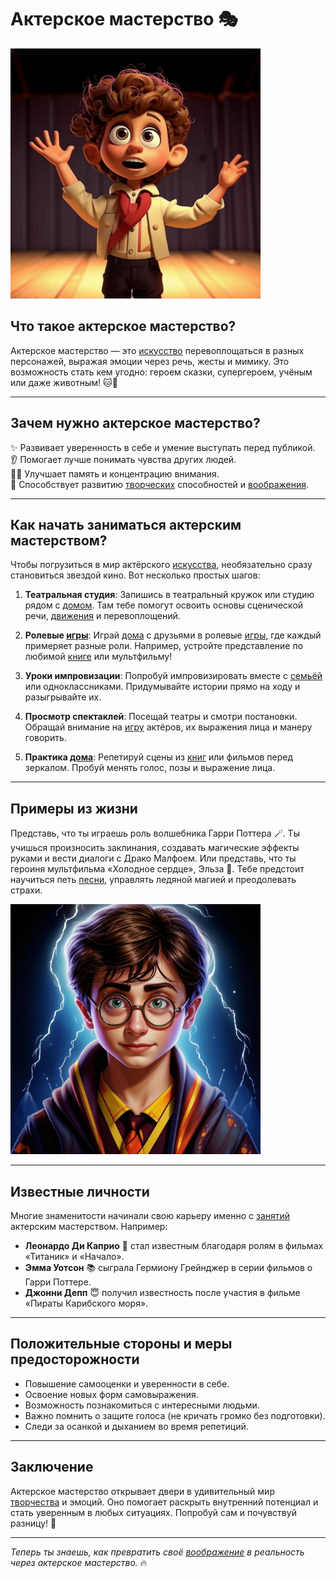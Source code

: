 # **Актерское мастерство** 🎭

<img src="../../../../WORK/entertainment/hobbies/джэпэги/актерское_маст.jpeg" width="400" height="400" />

## Что такое актерское мастерство?

Актерское мастерство — это [искусство](хобби.md) перевоплощаться в разных персонажей, выражая эмоции через речь, жесты и мимику. Это возможность стать кем угодно: героем сказки, супергероем, учёным или даже животным! 🐱🦁

---

## Зачем нужно актерское мастерство?  

✨ Развивает уверенность в себе и умение выступать перед публикой.  
👂 Помогает лучше понимать чувства других людей.  
🧑‍🏫 Улучшает память и концентрацию внимания.  
🤝 Способствует развитию [творческих](творческие.md) способностей и [воображения](творческие.md).

---

## Как начать заниматься актерским мастерством?

Чтобы погрузиться в мир актёрского [искусства](хобби.md), необязательно сразу становиться звездой кино. Вот несколько простых шагов:

1. **Театральная студия**: Запишись в театральный кружок или студию рядом с [домом](домашние.md). Там тебе помогут освоить основы сценической речи, [движения](активные.md) и перевоплощений.

2. **Ролевые [игры](настольные_игры.md)**: Играй [дома](домашние.md) с друзьями в ролевые [игры](настольные_игры.md), где каждый примеряет разные роли. Например, устройте представление по любимой [книге](чтение.md) или мультфильму!

3. **Уроки импровизации**: Попробуй импровизировать вместе с [семьёй](домашние.md) или одноклассниками. Придумывайте истории прямо на ходу и разыгрывайте их.

4. **Просмотр спектаклей**: Посещай театры и смотри постановки. Обращай внимание на [игру](настольные_игры.md) актёров, их выражения лица и манеру говорить.

5. **Практика [дома](домашние.md)**: Репетируй сцены из [книг](чтение.md) или фильмов перед зеркалом. Пробуй менять голос, позы и выражение лица.

---

## Примеры из жизни

Представь, что ты играешь роль волшебника Гарри Поттера 🪄. Ты учишься произносить заклинания, создавать магические эффекты руками и вести диалоги с Драко Малфоем. Или представь, что ты героиня мультфильма «Холодное сердце», Эльза 💙. Тебе предстоит научиться петь [песни](музыка.md), управлять ледяной магией и преодолевать страхи.

<img src="../../../../WORK/entertainment/hobbies/джэпэги/актерское_маст_гп.jpeg" width="400" height="400" />

---

## Известные личности

Многие знаменитости начинали свою карьеру именно с [занятий](хобби.md) актерским мастерством. Например:

- **Леонардо Ди Каприо** 🌊 стал известным благодаря ролям в фильмах «Титаник» и «Начало».
- **Эмма Уотсон** 📚 сыграла Гермиону Грейнджер в серии фильмов о Гарри Поттере.
- **Джонни Депп** 😇 получил известность после участия в фильме «Пираты Карибского моря».

---

## Положительные стороны и меры предосторожности

- Повышение самооценки и уверенности в себе.
- Освоение новых форм самовыражения.
- Возможность познакомиться с интересными людьми.
- Важно помнить о защите голоса (не кричать громко без подготовки).
- Следи за осанкой и дыханием во время репетиций.

---

## Заключение

Актерское мастерство открывает двери в удивительный мир [творчества](творческие.md) и эмоций. Оно помогает раскрыть внутренний потенциал и стать уверенным в любых ситуациях. Попробуй сам и почувствуй разницу! 🎉

---

*Теперь ты знаешь, как превратить своё [воображение](творческие.md) в реальность через актерское мастерство.* 🔥
